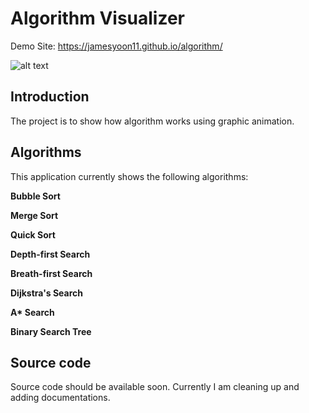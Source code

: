 # Algorithm Visualizer

Demo Site: https://jamesyoon11.github.io/algorithm/

![alt text](https://user-images.githubusercontent.com/13875691/131291130-c054b978-d03b-48f2-adcb-d03d1616ec49.png "Demo Site")

Introduction
------------

The project is to show how algorithm works using graphic animation.

Algorithms
------------

This application currently shows the following algorithms: 

**Bubble Sort**

**Merge Sort**
 
**Quick Sort**

**Depth-first Search**

**Breath-first Search**

**Dijkstra's Search**

**A\* Search**

**Binary Search Tree**

Source code 
------------

Source code should be available soon. Currently I am cleaning up and adding documentations. 
